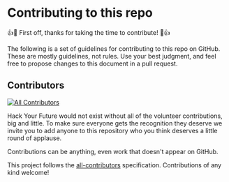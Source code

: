 # Contributing to this repo

:+1::tada: First off, thanks for taking the time to contribute! :tada::+1:

The following is a set of guidelines for contributing to this repo on GitHub. These are mostly guidelines, not rules. Use your best judgment, and feel free to propose changes to this document in a pull request.

## Contributors

[![All Contributors](https://img.shields.io/badge/all_contributors-2-orange.svg?style=flat-square)](#contributors)

Hack Your Future would not exist without all of the volunteer contributions, big and little.  To make sure everyone gets the recognition they deserve we invite you to add anyone to this repository who you think deserves a little round of applause.

Contributions can be anything, even work that doesn't appear on GitHub.

This project follows the [all-contributors](https://github.com/all-contributors/all-contributors) specification. Contributions of any kind welcome!
